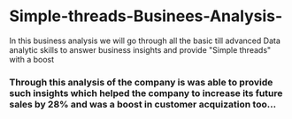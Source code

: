 # Simple-threads-Businees-Analysis-
In this business analysis we will go through all the basic till advanced Data analytic skills to answer business insights and provide "Simple threads" with a boost

### Through this analysis of the company is was able to provide such insights which helped the company to increase its future sales by 28% and was a boost in customer acquization too...

